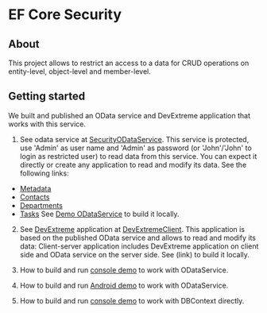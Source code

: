 # EF Core Security 
## About 

This project allows to restrict an access to a data for CRUD operations on entity-level, object-level and member-level.

## Getting started 

We built and published an OData service and DevExtreme application that works with this service.

1. See odata service at [SecurityODataService](http://efcoresecurityodataservicedemo.azurewebsites.net/). This service is protected, use 'Admin' as user name and 'Admin' as password (or 'John'/'John' to login as restricted user) to read data from this service. You can expect it directly or create any application to read and modify its data. See the following links:
- [Metadata](http://efcoresecurityodataservicedemo.azurewebsites.net/$metadata)
- [Contacts](http://efcoresecurityodataservicedemo.azurewebsites.net/Contacts)
- [Departments](http://efcoresecurityodataservicedemo.azurewebsites.net/Departments)
- [Tasks](http://efcoresecurityodataservicedemo.azurewebsites.net/Tasks)
See [Demo ODataService](https://github.com/DevExpress/EF-Core-Security/tree/master/EFCoreSecurityDemos/EFCoreSecurityODataService) to build it locally.

2. See [DevExtreme](http://js.devexpress.com/) application at [DevExtremeClient](link). This application is based on the published OData service and allows to read and modify its data: Client-server application includes DevExtreme application on client side and OData service on the server side. See (link) to build it locally.

3. How to build and run [console demo](link) to work with ODataService.
4. How to build and run [Android demo](link) to work with ODataService.
5. How to build and run [console demo](link) to work with DBContext directly.
